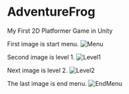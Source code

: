 # AdventureFrog
My First 2D Platformer Game in Unity

First image is start menu. 
![Menu](https://github.com/tadnguyen/AdventureFrog/assets/77628220/644e8726-5a2b-4ac5-b03c-62f73134255e)

Second image is level 1.
![Level1](https://github.com/tadnguyen/AdventureFrog/assets/77628220/5f6796b1-d52a-46bd-b340-bed94b947866)

Next image is level 2.
![Level2](https://github.com/tadnguyen/AdventureFrog/assets/77628220/9ba3d60c-678d-43fa-a24d-6ea5f60261ff)

The last image is end menu.
![EndMenu](https://github.com/tadnguyen/AdventureFrog/assets/77628220/bc948146-20f6-4b1f-b6f4-83e49e7186bb)
